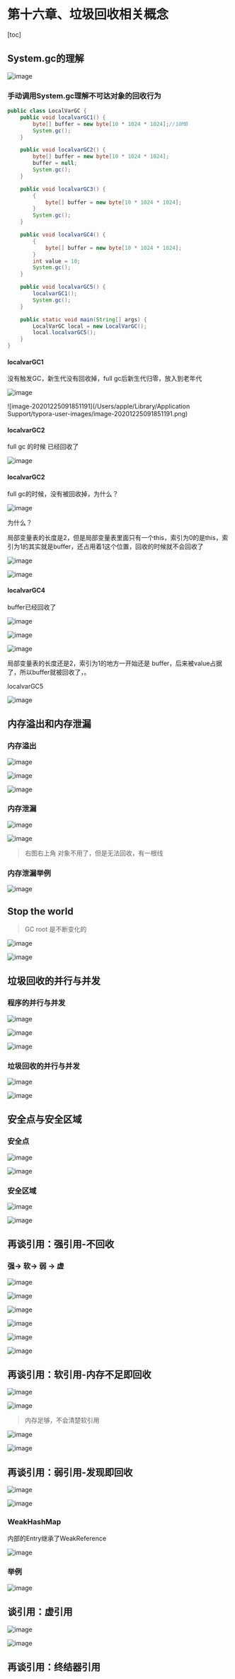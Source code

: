 # 第十六章、垃圾回收相关概念

[toc]

## System.gc的理解

![image](https://static.lovedata.net/20-12-25-0f8e8b8c1c4199d1b348d43af8c610f1.png-wm)

### 手动调用System.gc理解不可达对象的回收行为

```java
public class LocalVarGC {
    public void localvarGC1() {
        byte[] buffer = new byte[10 * 1024 * 1024];//10MB
        System.gc();
    }

    public void localvarGC2() {
        byte[] buffer = new byte[10 * 1024 * 1024];
        buffer = null;
        System.gc();
    }

    public void localvarGC3() {
        {
            byte[] buffer = new byte[10 * 1024 * 1024];
        }
        System.gc();
    }

    public void localvarGC4() {
        {
            byte[] buffer = new byte[10 * 1024 * 1024];
        }
        int value = 10;
        System.gc();
    }

    public void localvarGC5() {
        localvarGC1();
        System.gc();
    }

    public static void main(String[] args) {
        LocalVarGC local = new LocalVarGC();
        local.localvarGC5();
    }
}
```

#### localvarGC1

没有触发GC，新生代没有回收掉，full gc后新生代归零，放入到老年代

![image](https://static.lovedata.net/20-12-25-873c79d727931248a253c34a7903cf9a.png-wm)

![image-20201225091851191](/Users/apple/Library/Application Support/typora-user-images/image-20201225091851191.png)



#### localvarGC2

full gc 的时候 已经回收了

![image](https://static.lovedata.net/20-12-25-ee329f579e3d2ee010251dca68588e3c.png-wm)

#### localvarGC2

full gc的时候，没有被回收掉，为什么？



![image](https://static.lovedata.net/20-12-25-05cc5ffcf74a05ef6063804b2f4e021d.png-wm)

为什么？

局部变量表的长度是2，但是局部变量表里面只有一个this，索引为0的是this，索引为1的其实就是buffer，还占用着1这个位置，回收的时候就不会回收了

![image](https://static.lovedata.net/20-12-25-18a615a28a5b5921459054bf6ccd3cb0.png-wm)

![image](https://static.lovedata.net/20-12-25-af90c3d7720c943e39ae4e5a3e6e576e.png-wm)

#### localvarGC4

buffer已经回收了



![image](https://static.lovedata.net/20-12-25-83c8f9c1536220440f31e4988986882e.png-wm)

![image](https://static.lovedata.net/20-12-25-f9fb1352d8605dcda1d106b727ccbdac.png-wm)



![image](https://static.lovedata.net/20-12-25-e8b9c0653d1ae9cb942724e5ac35a392.png-wm)

局部变量表的长度还是2，索引为1的地方一开始还是 buffer，后来被value占据了，所以buffer就被回收了，。

localvarGC5

![image](https://static.lovedata.net/20-12-28-82e56954b537eda2517dcf7f882ea379.png-wm)



## 内存溢出和内存泄漏

### 内存溢出

![image](https://static.lovedata.net/20-12-28-e987d4bc85462e05f3fd3d5357f06e7f.png-wm)

![image](https://static.lovedata.net/20-12-28-82faae5752e1f8368af5740e73a43564.png-wm)

![image](https://static.lovedata.net/20-12-28-6e33ec137aa85a31c4eca456ded78be8.png-wm)

### 内存泄漏

![image](https://static.lovedata.net/20-12-28-6adafae24a5e7b370ea2056cd3c9a697.png-wm)

![image](https://static.lovedata.net/20-12-28-90bb213fb7d9b33ac05e56aebae54e91.png-wm)

> 右图右上角 对象不用了，但是无法回收，有一根线

### 内存泄漏举例

![image](https://static.lovedata.net/20-12-28-4016996f25fbd5fa3cc3d0dd5fff4d18.png-wm)

## Stop the world

> GC root 是不断变化的

![image](https://static.lovedata.net/20-12-28-465d079882bbbd4937e33a41d0703753.png-wm)



![image](https://static.lovedata.net/20-12-28-62a74f670b61e7b54b3a56db46af4de7.png-wm)

## 垃圾回收的并行与并发

### 程序的并行与并发

![image](https://static.lovedata.net/20-12-28-98f1f5eba8b7ce1dd74c22451a5b7fe0.png-wm)



![image](https://static.lovedata.net/20-12-28-e82de90845bd7a3cdfb4ce06ad0686f5.png-wm)



![image](https://static.lovedata.net/20-12-28-a566fda2107e022abdf028355c6d98f8.png-wm)

### 垃圾回收的并行与并发

![image](https://static.lovedata.net/20-12-28-87bc9ce8993afb755fd1eba87e137e02.png-wm)



![image](https://static.lovedata.net/20-12-28-9d7de95d606aa9229e2627a3784d3021.png-wm)





## 安全点与安全区域

### 安全点

![image](https://static.lovedata.net/20-12-28-d865a02be69aceff40ddf74ef42ad8c9.png-wm)

![image](https://static.lovedata.net/20-12-28-e58207c57aadd63a3418b268d81d2b56.png-wm)

### 安全区域

![image](https://static.lovedata.net/20-12-28-ca316f8fed771259bf3b05ef4892c8fa.png-wm)



![image](https://static.lovedata.net/20-12-28-bee3aac5102fbb9dd389ef5a954cd0de.png-wm)

## 再谈引用：强引用-不回收

### 强-> 软-> 弱 -> 虚

![image](https://static.lovedata.net/20-12-29-15e7bc00073086aa18ade5a9718a79f9.png-wm)

![image](https://static.lovedata.net/20-12-29-6c27340f01467a985e77e9909ffdf61e.png-wm)



![image](https://static.lovedata.net/20-12-29-f7397bcd214a7f585645fb18e4247f29.png-wm)



![image](https://static.lovedata.net/20-12-29-733ec735170184d63daa399fb7a95989.png-wm)



![image](https://static.lovedata.net/20-12-29-e1b608ad66398334877e4a6df5ad2e4e.png-wm)



![image](https://static.lovedata.net/20-12-29-ce7c96429b3aa10e677d34e4db2d0d17.png-wm)



## 再谈引用：软引用-内存不足即回收

![image](https://static.lovedata.net/20-12-29-b2afb08f07fbc934b93acae04f2d91fe.png-wm)

![image](https://static.lovedata.net/20-12-29-27d0f47b036f2029569e3eb8997a6a72.png-wm)



> 内存足够，不会清楚软引用

![image](https://static.lovedata.net/20-12-29-5ce2cc04f7ad60e1b589bf4357d73b1d.png-wm)

![image](https://static.lovedata.net/20-12-29-09704bff9275027873ea147d4dfd3984.png-wm)

## 再谈引用：弱引用-发现即回收

![image](https://static.lovedata.net/20-12-29-1a6b4b847e06578e1270f17ef549948c.png-wm)

![image](https://static.lovedata.net/20-12-29-7f5cbe722d3601231d61e28e53c1a63a.png-wm)

### WeakHashMap

内部的Entry继承了WeakReference

![image](https://static.lovedata.net/20-12-29-b60a8553ee376ab7e600aad239a50d2d.png-wm)

### 举例

![image](https://static.lovedata.net/20-12-29-97cd065157c225a7c34e8aa3060fbb2f.png-wm)

## 谈引用：虚引用

![image](https://static.lovedata.net/20-12-29-ece4925a6c070ced93316a04ec739c12.png-wm)



![image](https://static.lovedata.net/20-12-29-049d195a42b46423f8d64c6ccc0432ff.png-wm)



## 再谈引用：终结器引用